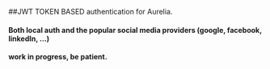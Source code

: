 
##JWT TOKEN BASED authentication for Aurelia.
#### Both local auth and the popular social media providers (google, facebook, linkedIn, ...)
#### work in progress, be patient.
